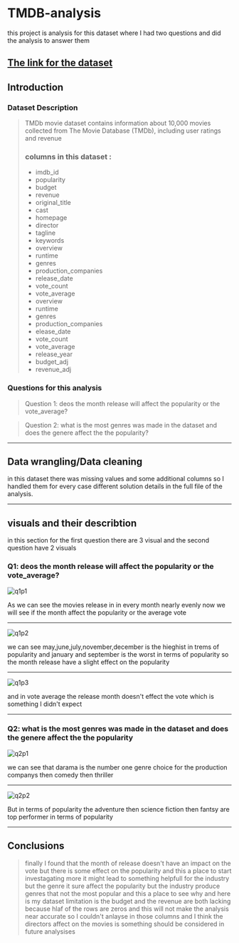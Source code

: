 # TMDB-analysis


this project is analysis for this dataset where I had two questions and did the analysis to answer them 

[The link for the dataset](https://www.kaggle.com/datasets/tmdb/tmdb-movie-metadata)
---

## Introduction

### Dataset Description 

>TMDb movie dataset contains information about 10,000 movies collected from The Movie Database (TMDb), including user ratings and revenue 
>### columns in this dataset : 
>- imdb_id
>- popularity
>- budget
>- revenue	
>- original_title 
>- cast 	
>- homepage	
>- director
>- tagline	
>- keywords	
>- overview	
>- runtime	
>- genres	
>- production_companies	
>- release_date	
>- vote_count	
>- vote_average
>- overview 	
>- runtime 	
>- genres 	
>- production_companies 	
>- elease_date 	
>- vote_count 	
>- vote_average 	
>- release_year 	
>- budget_adj 	
>- revenue_adj

    



### Questions for this analysis


>Question 1: deos the month release will affect the popularity or the vote_average?

>Question 2: what is the most genres was made in the dataset and does the genere affect the the popularity?

---

## Data wrangling/Data cleaning

in this dataset there was missing values and some additional columns so I handled them for every case different solution details in the full file of the analysis.

---

## visuals and their describtion

in this section for the first question there are 3 visual and the second question have 2 visuals 


### Q1: deos the month release will affect the popularity or the vote_average?

![q1p1](https://github.com/Asem-001/TMDB-analysis/assets/117676536/013033c2-ad83-4445-a377-df201aafde4b)

As we can see the movies release in in every month nearly evenly now we will see if the month affect the popularity or the average vote

---

![q1p2](https://github.com/Asem-001/TMDB-analysis/assets/117676536/0048e865-ba3f-4884-a1c0-073fe81556cb)

we can see may,june,july,november,december is the hieghist in trems of popularity and january and september is the worst in terms of popularity so the month release have a slight effect on the popularity

---

![q1p3](https://github.com/Asem-001/TMDB-analysis/assets/117676536/2902c47a-8418-4aaa-b3e3-84cd0e22da02)

and in vote average the release month doesn't effect the vote which is something I didn't expect

---

### Q2: what is the most genres was made in the dataset and does the genere affect the the popularity


![q2p1](https://github.com/Asem-001/TMDB-analysis/assets/117676536/2349db87-1edb-4cd6-94b5-5cb831c88415)

we can see that darama is the number one genre choice for the production companys then comedy then thriller

---
![q2p2](https://github.com/Asem-001/TMDB-analysis/assets/117676536/69bf46a8-9484-4382-ba9c-e623c8382944)


But in terms of popularity the adventure then science fiction then fantsy are top performer in terms of popularity


---


## Conclusions

> finally I found that the month of release doesn't have an impact on the vote but there is some effect on the popularity and this a place to start investagating more it might lead to something helpfull for the industry but the genre it sure affect the popularity but the industry produce genres that not the most popular and this a place to see why and here is my dataset limitation is the budget and the revenue are both lacking because hlaf of the rows are zeros and this will not make the analysis near accurate so I couldn't anlayse in those columns and I think the directors affect on the movies is something should be considered in future analysises














